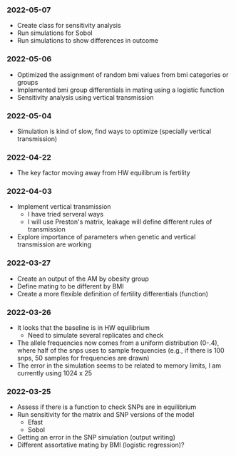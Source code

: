 ### 2022-05-07

- Create class for sensitivity analysis
- Run simulations for Sobol
- Run simulations to show differences in outcome

### 2022-05-06

- Optimized the assignment of random bmi values from bmi categories or groups
- Implemented bmi group differentials in mating using a logistic function
- Sensitivity analysis using vertical transmission

### 2022-05-04

- Simulation is kind of slow, find ways to optimize (specially vertical transmission)

### 2022-04-22

- The key factor moving away from HW equilibrum is fertility

### 2022-04-03

- Implement vertical transmission
    - I have tried serveral ways
    - I will use Preston's matrix, leakage will define different rules of transmission
- Explore importance of parameters when genetic and vertical transmission are working


### 2022-03-27

- Create an output of the AM by obesity group 
- Define mating to be different by BMI
- Create a more flexible definition of fertility differentials (function)

### 2022-03-26

- It looks that the baseline is in HW equilibrium
    - Need to simulate several replicates and check
- The allele frequencies now comes from a uniform distribution (0-.4), where half
     of the snps uses to sample frequencies (e.g., if there is 100 snps, 50 samples 
     for frequencies are drawn)
- The error in the simulation seems to be related to memory limits, I am currently using 1024 x 25

### 2022-03-25

- Assess if there is a function to check SNPs are in equilibrium
- Run sensitivity for the matrix and SNP versions of the model
    - Efast
    - Sobol
- Getting an error in the SNP simulation (output writing)
- Different assortative mating by BMI (logistic regression)?